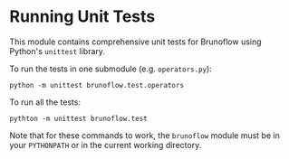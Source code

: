 # Running Unit Tests
This module contains comprehensive unit tests for Brunoflow using Python's `unittest` library.

To run the tests in one submodule (e.g. `operators.py`):

    python -m unittest brunoflow.test.operators

To run all the tests:

    pythton -m unittest brunoflow.test

Note that for these commands to work, the `brunoflow` module must be in your `PYTHONPATH` or in the current working directory.
